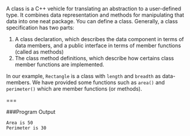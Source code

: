 A class is a C++ vehicle for translating an abstraction to a user-defined type. It combines data representation and methods for manipulating that data into one neat package.
You can define a class. Generally, a class specification has two parts:
1. A class declaration, which describes the data component in terms of data members, and a public interface in terms of member functions (called as methods)
2. The class method definitions, which describe how certains class member functions are implemented.

In our example, `Rectangle` is a class with `length` and `breadth` as data-members. We have provided some functions such as `area()` and `perimeter()` which are member functions (or methods). 

===

###Program Output

    Area is 50
    Perimeter is 30
